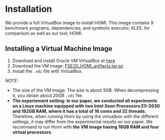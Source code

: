 # Installation

We provide a full VirtualBox image to install HOMI. This image contains 9 benchmark programs, dependencies, and  symbolic executor, KLEE, for comparison as well as our tool, HOMI. 



## Installing a Virtual Machine Image

1. Download and install Oracle VM VirtualBox at [here](https://www.virtualbox.org/wiki/Downloads)
2. Download the VM image: [FSE20_HOMI_artifacts.tar.gz](https://drive.google.com/file/d/1ukvyUtVLJ0ie9knvsJKTe0Ww4K6U92H_/view?usp=sharing) 
3. Install the `.vdi` file with VirtualBox.

*NOTE:*

- The size of the VM image: The size is about 3GB. When decompressing it, you obtain about 20GB `.vdi` file.
- **The experiement setting: In our paper, we conducted all experiments on a Linux machine equipped with two Intel Xeon Processors E5-2630 and 192GB RAM, where it has a total of 16 cores and 32 threads.** 
Therefore, when running Homi by using the virtualbox with the different settings, it may differ from the experimental results on our paper. We recommand to run Homi with **the VM image having 16GB RAM and four virtual processors**.

